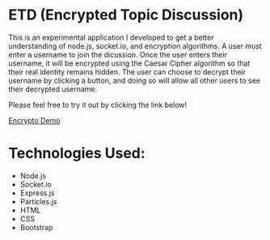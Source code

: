 # ETD (Encrypted Topic Discussion)

This is an experimental application I developed to get a better understanding of node.js, socket.io, and encryption algorithms. A user must enter a username to join the dicussion. Once the user enters their username, it will be encrypted using the Caesar Cipher algorithm so that their real identity remains hidden. The user can choose to decrypt their username by clicking a button, and doing so will allow all other users to see their decrypted username.

Please feel free to try it out by clicking the link below!

[Encrypto Demo](https://encrypto.herokuapp.com)


# Technologies Used:

* Node.js
* Socket.io 
* Express.js
* Particles.js
* HTML
* CSS
* Bootstrap
